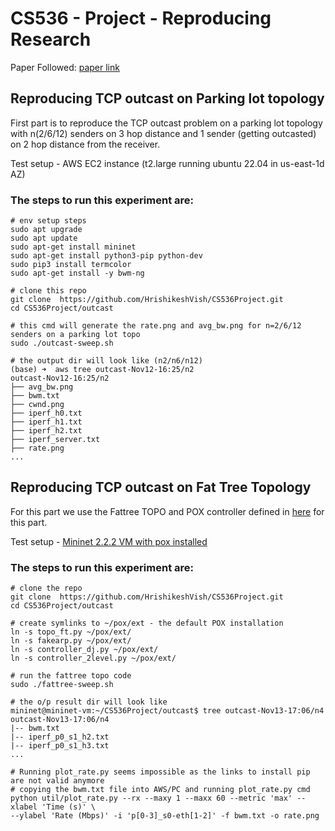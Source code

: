 # CS536 - Project - Reproducing Research 
Paper Followed: [paper link](https://www.usenix.org/conference/nsdi12/technical-sessions/presentation/prakash)
## Reproducing TCP outcast on Parking lot topology
First part is to reproduce the TCP outcast problem on a parking lot topology with n(2/6/12) senders on 3 hop distance and 1 sender (getting outcasted)
on 2 hop distance from the receiver. 

Test setup - AWS EC2 instance (t2.large running ubuntu 22.04 in us-east-1d AZ)
### The steps to run this experiment are:
```
# env setup steps
sudo apt upgrade
sudo apt update
sudo apt-get install mininet
sudo apt-get install python3-pip python-dev
sudo pip3 install termcolor
sudo apt-get install -y bwm-ng

# clone this repo
git clone  https://github.com/HrishikeshVish/CS536Project.git
cd CS536Project/outcast

# this cmd will generate the rate.png and avg_bw.png for n=2/6/12 senders on a parking lot topo
sudo ./outcast-sweep.sh

# the output dir will look like (n2/n6/n12)
(base) ➜  aws tree outcast-Nov12-16:25/n2 
outcast-Nov12-16:25/n2
├── avg_bw.png
├── bwm.txt
├── cwnd.png
├── iperf_h0.txt
├── iperf_h1.txt
├── iperf_h2.txt
├── iperf_server.txt
├── rate.png
...
```

## Reproducing TCP outcast on Fat Tree Topology
For this part we use the Fattree TOPO and POX controller defined in [here](https://github.com/gramorgan/mininet-fat-tree) for this part.

Test setup - [Mininet 2.2.2 VM with pox installed](https://github.com/mininet/mininet/releases/tag/2.2.2)
### The steps to run this experiment are:
```
# clone the repo
git clone  https://github.com/HrishikeshVish/CS536Project.git
cd CS536Project/outcast

# create symlinks to ~/pox/ext - the default POX installation
ln -s topo_ft.py ~/pox/ext/
ln -s fakearp.py ~/pox/ext/
ln -s controller_dj.py ~/pox/ext/
ln -s controller_2level.py ~/pox/ext/

# run the fattree topo code
sudo ./fattree-sweep.sh

# the o/p result dir will look like
mininet@mininet-vm:~/CS536Project/outcast$ tree outcast-Nov13-17:06/n4
outcast-Nov13-17:06/n4
|-- bwm.txt
|-- iperf_p0_s1_h2.txt
|-- iperf_p0_s1_h3.txt
...

# Running plot_rate.py seems impossible as the links to install pip are not valid anymore
# copying the bwm.txt file into AWS/PC and running plot_rate.py cmd
python util/plot_rate.py --rx --maxy 1 --maxx 60 --metric 'max' --xlabel 'Time (s)' \
--ylabel 'Rate (Mbps)' -i 'p[0-3]_s0-eth[1-2]' -f bwm.txt -o rate.png

```
